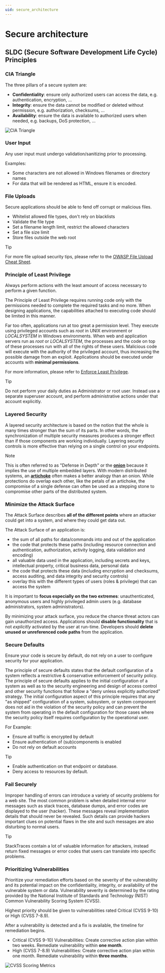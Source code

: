 ```yaml
---
uid: secure_architecture
---
```


# Secure architecture

## SLDC (Secure Software Development Life Cycle) Principles

### CIA Triangle

The three pillars of a secure system are:

- **Confidentiality**: ensure only authorized users can access the data, e.g. authentication, encryption, ...
- **Integrity**: ensure the data cannot be modified or deleted without permission, e.g. authorization, checksums, ...
- **Availability**: ensure the data is available to authorized users when needed, e.g. backups, DoS protection, ...

![CIA Triangle](~/images/technical_cia_triad.png)

### User Input

Any user input must undergo validation/sanitizing prior to processing.

Examples:

- Some characters are not allowed in Windows filenames or directory names
- For data that will be rendered as HTML, ensure it is encoded.

### File Uploads

Secure applications should be able to fend off corrupt or malicious files.

- Whitelist allowed file types, don't rely on blacklists
- Validate the file type
- Set a filename length limit, restrict the allowed characters
- Set a file size limit
- Store files outside the web root

> [!TIP]
> For more file upload security tips, please refer to the [OWASP File Upload Cheat Sheet](https://cheatsheetseries.owasp.org/cheatsheets/File_Upload_Cheat_Sheet.html).

### Principle of Least Privilege

Always perform actions with the least amount of access necessary to perform a given function.

The Principle of Least Privilege requires running code only with the permissions needed to complete the required tasks and no more. When designing applications, the capabilities attached to executing code should be limited in this manner.

Far too often, applications run at too great a permission level. They execute using privileged accounts such as *root* in UNIX environment or *LOCALSYSTEM* in Windows environments. When web and application servers run as *root* or *LOCALSYSTEM*, the processes and the code on top of these processes run with all of the rights of these users. Malicious code will execute with the authority of the privileged account, thus increasing the possible damage from an exploit. Applications should be executed under accounts with **minimal permissions**.

For more information, please refer to [Enforce Least Privilege](https://cheatsheetseries.owasp.org/cheatsheets/Authorization_Cheat_Sheet.html#enforce-least-privileges).

> [!TIP]
> Do not perform your daily duties as Administrator or root user. Instead use a separate superuser account, and perform administrative actions under that account explicitly.

### Layered Security

A layered security architecture is based on the notion that the whole is many times stronger than the sum of its parts. In other words, the synchronization of multiple security measures produces a stronger effect than if those components are working individually. Layering security controls is more effective than relying on a single control on your endpoints.

> [!NOTE]
> This is often referred to as "Defense in Depth" or the **[onion](~/images/technical_onion.png)** because it implies the use of multiple embedded layers. With modern distributed systems, an **[artichoke](~/images/technical_artichoke.png)** often makes a better analogy than an onion. While protections do overlap each other, like the petals of an artichoke, the compromise of a single defense can often be used as a stepping stone to compromise other parts of the distributed system.

### Minimize the Attack Surface

The Attack Surface describes **all of the different points** where an attacker could get into a system, and where they could get data out.

The Attack Surface of an application is:
- the sum of all paths for data/commands into and out of the application
- the code that protects these paths (including resource connection and authentication, authorization, activity logging, data validation and encoding)
- all valuable data used in the application, including secrets and keys, intellectual property, critical business data, personal data
- the code that protects these data (including encryption and checksums, access auditing, and data integrity and security controls)
- overlay this with the different types of users (roles &amp; privilege) that can access the system

It is important to **focus especially on the two extremes**: unauthenticated, anonymous users and highly privileged admin users (e.g. database administrators, system administrators).

By minimizing your attack surface, you reduce the chance threat actors can gain unauthorized access.
Applications should **disable functionality** that is not *explicitly* activated by the user at run-time.
Developers should **delete unused or unreferenced code paths** from the application.

### Secure Defaults

Ensure your code is secure by default, do not rely on a user to configure security for your application.

The principle of secure defaults states that the default configuration of a system reflects a restrictive &amp; conservative enforcement of security policy. The principle of secure defaults applies to the initial configuration of a system as well as to the security engineering and design of access control and other security functions that follow a "deny unless explicitly authorized" strategy. The initial configuration aspect of this principle requires that any "as shipped" configuration of a system, subsystem, or system component does not aid in the violation of the security policy and can prevent the system from operating in the default configuration for those cases where the security policy itself requires configuration by the operational user.

For Example:
- Ensure all traffic is encrypted by default
- Ensure authentication of (sub)components is enabled
- Do not rely on default accounts

> [!TIP]
> - Enable authentication on that endpoint or database.
> - Deny access to resources by default.

### Fail Securely

Improper handling of errors can introduce a variety of security problems for a web site. The most common problem is when detailed internal error messages such as stack traces, database dumps, and error codes are displayed to the user (hacker). These messages reveal implementation details that should never be revealed. Such details can provide hackers important clues on potential flaws in the site and such messages are also disturbing to normal users.

> [!TIP]
> StackTraces contain a lot of valuable information for attackers, instead return fixed messages or error codes that users can translate into specific problems.

### Prioritizing Vulnerabilities

Prioritize your remediation efforts based on the severity of the vulnerability and its potential impact on the confidentiality, integrity, or availability of the vulnerable system or data. Vulnerability severity is determined by the rating provided by the National Institute of Standards and Technology (NIST) Common Vulnerability Scoring System (CVSS).

Highest priority should be given to vulnerabilities rated Critical (CVSS 9-10) or High (CVSS 7-8.9).

After a vulnerability is detected and a fix is available, the timeline for remediation begins.

- Critical (CVSS 9-10) Vulnerabilities:
    Create corrective action plan within two weeks.
    Remediate vulnerability within **one month**.
- High (CVSS 7-8.9) Vulnerabilities:
    Create corrective action plan within one month.
    Remediate vulnerability within **three months**.
    
![CVSS Scoring Metrics](~/images/technical_cvss_score_metrics.png)
